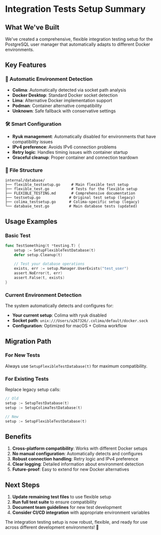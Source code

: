 # Integration Tests Setup Summary

## What We've Built

We've created a comprehensive, flexible integration testing setup for the PostgreSQL user manager that automatically adapts to different Docker environments.

## Key Features

### 🔄 Automatic Environment Detection
- **Colima**: Automatically detected via socket path analysis
- **Docker Desktop**: Standard Docker socket detection
- **Lima**: Alternative Docker implementation support
- **Podman**: Container alternative compatibility
- **Unknown**: Safe fallback with conservative settings

### 🛠️ Smart Configuration
- **Ryuk management**: Automatically disabled for environments that have compatibility issues
- **IPv4 preference**: Avoids IPv6 connection problems
- **Retry logic**: Handles timing issues with container startup
- **Graceful cleanup**: Proper container and connection teardown

### 📁 File Structure
```
internal/database/
├── flexible_testsetup.go     # Main flexible test setup
├── flexible_test.go          # Tests for the flexible setup
├── FLEXIBLE_TESTING.md       # Comprehensive documentation
├── testsetup.go             # Original test setup (legacy)
├── colima_testsetup.go      # Colima-specific setup (legacy)
└── database_test.go         # Main database tests (updated)
```

## Usage Examples

### Basic Test
```go
func TestSomething(t *testing.T) {
    setup := SetupFlexibleTestDatabase(t)
    defer setup.Cleanup(t)
    
    // Test your database operations
    exists, err := setup.Manager.UserExists("test_user")
    assert.NoError(t, err)
    assert.False(t, exists)
}
```

### Current Environment Detection
The system automatically detects and configures for:
- **Your current setup**: Colima with ryuk disabled
- **Socket path**: `unix:///Users/a267326/.colima/default/docker.sock`
- **Configuration**: Optimized for macOS + Colima workflow

## Migration Path

### For New Tests
Always use `SetupFlexibleTestDatabase(t)` for maximum compatibility.

### For Existing Tests
Replace legacy setup calls:
```go
// Old
setup := SetupTestDatabase(t)
setup := SetupColimaTestDatabase(t)

// New
setup := SetupFlexibleTestDatabase(t)
```

## Benefits

1. **Cross-platform compatibility**: Works with different Docker setups
2. **No manual configuration**: Automatically detects and configures
3. **Robust connection handling**: Retry logic and IPv4 preference
4. **Clear logging**: Detailed information about environment detection
5. **Future-proof**: Easy to extend for new Docker alternatives

## Next Steps

1. **Update remaining test files** to use flexible setup
2. **Run full test suite** to ensure compatibility
3. **Document team guidelines** for new test development
4. **Consider CI/CD integration** with appropriate environment variables

The integration testing setup is now robust, flexible, and ready for use across different development environments! 🚀
